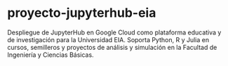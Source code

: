# proyecto-jupyterhub-eia
Despliegue de JupyterHub en Google Cloud como plataforma educativa y de investigación para la Universidad EIA. Soporta Python, R y Julia en cursos, semilleros y proyectos de análisis y simulación en la Facultad de Ingeniería y Ciencias Básicas.
